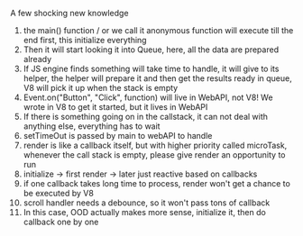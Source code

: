 A few shocking new knowledge

1. the main() function / or we call it anonymous function will execute till the end first, this initialize everything
2. Then it will start looking it into Queue, here, all the data are prepared already
3. If JS engine finds something will take time to handle, it will give to its helper, the helper will prepare it and then get the results ready in queue, V8 will pick it up when the stack is empty
4. Event.on("Button", "Click", function) will live in WebAPI, not V8! We wrote in V8 to get it started, but it lives in WebAPI
5. If there is something going on in the callstack, it can not deal with anything else, everything has to wait
6. setTimeOut is passed by main to webAPI to handle
7. render is like a callback itself, but with higher priority called microTask, whenever the call stack is empty, please give render an opportunity to run
8. initialize -> first render -> later just reactive based on callbacks
9. if one callback takes long time to process, render won't get a chance to be executed by V8
10. scroll handler needs a debounce, so it won't pass tons of callback 
11. In this case, OOD actually makes more sense, initialize it, then do callback one by one
